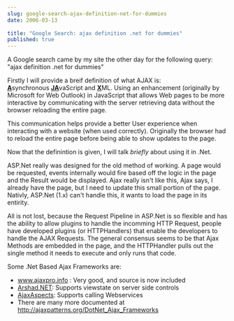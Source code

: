 ```yaml
---
slug: google-search-ajax-definition-net-for-dummies
date: 2006-03-13
 
title: "Google Search: ajax definition .net for dummies"
published: true
---
```

A Google search came by my site the other day for the following query: "ajax definition .net for dummies"<p />Firstly I will provide a breif definition of what AJAX is:<br /><strong style="TEXT-DECORATION: underline;">A</strong>synchronous <strong style="TEXT-DECORATION: underline;">JA</strong>vaScript and <strong style="TEXT-DECORATION: underline;">X</strong>ML. Using an enhancement (originally by Microsoft for Web Outlook) in JavaScript that allows Web pages to be more interactive by communicating with the server retrieving data without the browser reloading the entire page.<p />This communication helps provide a better User experience when interacting with a website (when used correctly). Originally the browser had to reload the entire page before being able to show updates to the page.<p />Now that the definintion is given, I will talk <em>briefly</em> about using it in .Net.<p />ASP.Net really was designed for the old method of working. A page would be requested, events internally would fire based off the logic in the page and the Result would be displayed. Ajax really isn't like this, Ajax says, I already have the page, but I need to update this small portion of the page. Nativly, ASP.Net (1.x) can't handle this, it wants to load the page in its entirity.<p />All is not lost, because the Request Pipeline in ASP.Net is so flexible and has the ability to allow plugins to handle the incomming HTTP Request, people have developed plugins (or HTTPHandlers) that enable the developers to handle the AJAX Requests. The general consensus seems to be that Ajax Methods are embedded in the page, and the HTTPHandler pulls out the single method it needs to execute and only runs that code.<p />Some .Net Based Ajax Frameworks are:<br /><ul>
<li>
<a href="http://www.ajaxpro.info">www.ajaxpro.info</a> : Very good, and source is now included</li>
<li>
<a href="http://arshad-dot-net.sourceforge.net/" title="http://Arshad-dot-net.sourceforge.net/" class="external text">Arshad.NET</a>: Supports viewstate on server side controls</li>
<li>
<a href="http://www.mathertel.de/AJAXEngine/" title="http://www.mathertel.de/AJAXEngine/" class="external text">AjaxAspects</a>: Supports calling Webservices</li>
<li>There are many more documented at <a href="http://ajaxpatterns.org/DotNet_Ajax_Frameworks">http://ajaxpatterns.org/DotNet_Ajax_Frameworks</a><br />
</li>
</ul><p />

